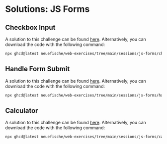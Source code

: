 # Solutions: JS Forms

## Checkbox Input

A solution to this challenge can be found [here](https://github.com/neuefische/web-exercises/tree/main/sessions/js-forms/checkbox-input_solution). Alternatively, you can download the code with the following command:

```bash
npx ghcd@latest neuefische/web-exercises/tree/main/sessions/js-forms/checkbox-input_solution
```

## Handle Form Submit

A solution to this challenge can be found [here](https://github.com/neuefische/web-exercises/tree/main/sessions/js-forms/handle-form-submit_solution). Alternatively, you can download the code with the following command:

```bash
npx ghcd@latest neuefische/web-exercises/tree/main/sessions/js-forms/handle-form-submit_solution
```

## Calculator

A solution to this challenge can be found [here](https://github.com/neuefische/web-exercises/tree/main/sessions/js-forms/calculator_solution). Alternatively, you can download the code with the following command:

```bash
npx ghcd@latest neuefische/web-exercises/tree/main/sessions/js-forms/calculator_solution
```
